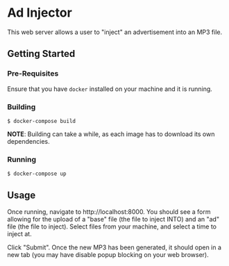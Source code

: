 # Ad Injector
This web server allows a user to "inject" an advertisement into an MP3 file.

## Getting Started
### Pre-Requisites
Ensure that you have `docker` installed on your machine and it is running.

### Building
```
$ docker-compose build
```
**NOTE**: Building can take a while, as each image has to download its own
dependencies.

### Running
```
$ docker-compose up
```

## Usage
Once running, navigate to http://localhost:8000. You should see a form allowing
for the upload of a "base" file (the file to inject INTO) and an "ad" file (the
file to inject). Select files from your machine, and select a time to inject at.

Click "Submit". Once the new MP3 has been generated, it should open in a new
tab (you may have disable popup blocking on your web browser).
